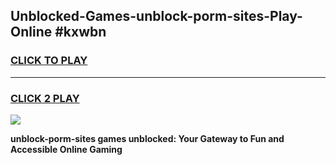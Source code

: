 
## Unblocked-Games-unblock-porm-sites-Play-Online #kxwbn
<h3>
<a href="https://news.freeplayer.one?title=unblock-porm-sites&ref=3">CLICK TO PLAY</a></h3>
<hr>

<h3>
<a href="https://news.freeplayer.one?title=unblock-porm-sites&ref=3">CLICK 2 PLAY</a>
  
</h3>

<a href="https://news.freeplayer.one?title=unblock-porm-sites&ref=3"><img src="https://clearcache.store/games.png"></a>


**unblock-porm-sites games unblocked: Your Gateway to Fun and Accessible Online Gaming**
